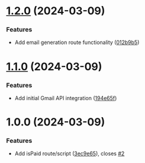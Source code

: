 # [1.2.0](https://gitlab.com/pagekey-internal/hackathon/email-agent/compare/1.1.0...1.2.0) (2024-03-09)


### Features

* Add email generation route functionality ([012b9b5](https://gitlab.com/pagekey-internal/hackathon/email-agent/commit/012b9b5a5bddccc6eca8b1d6f8dc9882b47d7fc8))

# [1.1.0](https://gitlab.com/pagekey-internal/hackathon/email-agent/compare/1.0.0...1.1.0) (2024-03-09)


### Features

* Add initial Gmail API integration ([194e65f](https://gitlab.com/pagekey-internal/hackathon/email-agent/commit/194e65fe36f56b69fd614266f3392c9265f6fc90))

# 1.0.0 (2024-03-09)


### Features

* Add isPaid route/script ([3ec9e65](https://gitlab.com/pagekey-internal/hackathon/email-agent/commit/3ec9e6547264ca5602df2cedaf44ffa4e8e2bf9d)), closes [#2](https://gitlab.com/pagekey-internal/hackathon/email-agent/issues/2)
